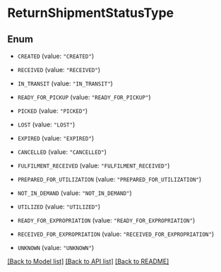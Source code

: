 # ReturnShipmentStatusType

## Enum


* `CREATED` (value: `"CREATED"`)

* `RECEIVED` (value: `"RECEIVED"`)

* `IN_TRANSIT` (value: `"IN_TRANSIT"`)

* `READY_FOR_PICKUP` (value: `"READY_FOR_PICKUP"`)

* `PICKED` (value: `"PICKED"`)

* `LOST` (value: `"LOST"`)

* `EXPIRED` (value: `"EXPIRED"`)

* `CANCELLED` (value: `"CANCELLED"`)

* `FULFILMENT_RECEIVED` (value: `"FULFILMENT_RECEIVED"`)

* `PREPARED_FOR_UTILIZATION` (value: `"PREPARED_FOR_UTILIZATION"`)

* `NOT_IN_DEMAND` (value: `"NOT_IN_DEMAND"`)

* `UTILIZED` (value: `"UTILIZED"`)

* `READY_FOR_EXPROPRIATION` (value: `"READY_FOR_EXPROPRIATION"`)

* `RECEIVED_FOR_EXPROPRIATION` (value: `"RECEIVED_FOR_EXPROPRIATION"`)

* `UNKNOWN` (value: `"UNKNOWN"`)


[[Back to Model list]](../README.md#documentation-for-models) [[Back to API list]](../README.md#documentation-for-api-endpoints) [[Back to README]](../README.md)


